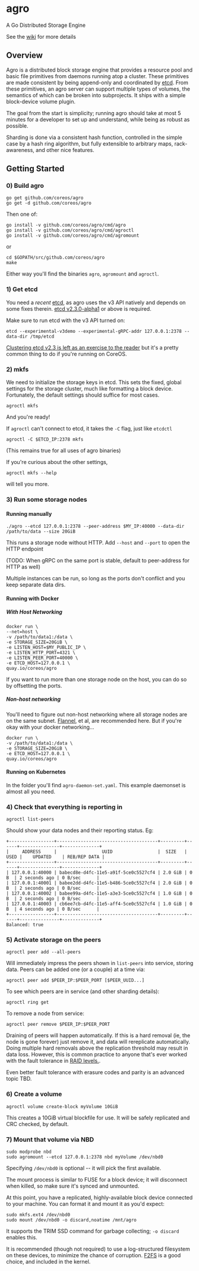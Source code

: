 # agro

A Go Distributed Storage Engine

See the [wiki](https://github.com/coreos/agro/wiki) for more details

## Overview

Agro is a distributed block storage engine that provides a resource pool and basic file primitives from daemons running atop a cluster. These primitives are made consistent by being append-only and coordinated by [etcd](https://github.com/coreos/etcd). From these primitives, an agro server can support multiple types of volumes, the semantics of which can be broken into subprojects. It ships with a simple block-device volume plugin.

The goal from the start is simplicity; running agro should take at most 5 minutes for a developer to set up and understand, while being as robust as possible. 

Sharding is done via a consistent hash function, controlled in the simple case by a hash ring algorithm, but fully extensible to arbitrary maps, rack-awareness, and other nice features.

## Getting Started

### 0) Build agro

```
go get github.com/coreos/agro
go get -d github.com/coreos/agro
```

Then one of:

```
go install -v github.com/coreos/agro/cmd/agro
go install -v github.com/coreos/agro/cmd/agroctl
go install -v github.com/coreos/agro/cmd/agromount
```

or 

```
cd $GOPATH/src/github.com/coreos/agro
make
```

Either way you'll find the binaries `agro`, `agromount` and `agroctl`.

### 1) Get etcd
You need a *recent* [etcd](https://github.com/coreos/etcd), as agro uses the v3 API natively and depends on some fixes therein. 
[etcd v2.3.0-alpha1](https://github.com/coreos/etcd/releases/tag/v2.3.0-alpha.1) or above is required. 

Make sure to run etcd with the v3 API turned on:
```
etcd --experimental-v3demo --experimental-gRPC-addr 127.0.0.1:2378 --data-dir /tmp/etcd
```

[Clustering etcd v2.3 is left as an exercise to the reader](https://github.com/coreos/etcd/blob/master/Documentation/clustering.md) but it's a pretty common thing to do if you're running on CoreOS.

### 2) mkfs

We need to initialize the storage keys in etcd. This sets the fixed, global settings for the storage cluster, much like formatting a block device. Fortunately, the default settings should suffice for most cases.

```
agroctl mkfs
```

And you're ready!

If `agroctl` can't connect to etcd, it takes the `-C` flag, just like `etcdctl`

```
agroctl -C $ETCD_IP:2378 mkfs
```

(This remains true for all uses of agro binaries)

If you're curious about the other settings, 
```
agroctl mkfs --help
```
will tell you more.

### 3) Run some storage nodes
#### Running manually
```
./agro --etcd 127.0.0.1:2378 --peer-address $MY_IP:40000 --data-dir /path/to/data --size 20GiB
```
This runs a storage node without HTTP. Add `--host` and `--port` to open the HTTP endpoint

(TODO: When gRPC on the same port is stable, default to peer-address for HTTP as well)

Multiple instances can be run, so long as the ports don't conflict and you keep separate data dirs.

#### Running with Docker
##### With Host Networking
```
docker run \
--net=host \
-v /path/to/data1:/data \
-e STORAGE_SIZE=20GiB \
-e LISTEN_HOST=$MY_PUBLIC_IP \
-e LISTEN_HTTP_PORT=4321 \
-e LISTEN_PEER_PORT=40000 \
-e ETCD_HOST=127.0.0.1 \
quay.io/coreos/agro
```
If you want to run more than one storage node on the host, you can do so by offsetting the ports.

##### Non-host networking
You'll need to figure out non-host networking where all storage nodes are on the same subnet. [Flannel](https://github.com/coreos/flannel), et al, are recommended here. But if you're okay with your docker networking...

```
docker run \
-v /path/to/data1:/data \
-e STORAGE_SIZE=20GiB \
-e ETCD_HOST=127.0.0.1 \
quay.io/coreos/agro
```

#### Running on Kubernetes

In the folder you'll find `agro-daemon-set.yaml`. This example daemonset is almost all you need. 


### 4) Check that everything is reporting in
```
agroctl list-peers
```

Should show your data nodes and their reporting status. Eg:
```
+-----------------+--------------------------------------+---------+------+---------------+--------------+
|     ADDRESS     |                 UUID                 |  SIZE   | USED |    UPDATED    | REB/REP DATA |
+-----------------+--------------------------------------+---------+------+---------------+--------------+
| 127.0.0.1:40000 | babecd8e-d4fc-11e5-a91f-5ce0c5527cf4 | 2.0 GiB | 0 B  | 2 seconds ago | 0 B/sec      |
| 127.0.0.1:40001 | babee2dd-d4fc-11e5-b486-5ce0c5527cf4 | 2.0 GiB | 0 B  | 2 seconds ago | 0 B/sec      |
| 127.0.0.1:40002 | babee99a-d4fc-11e5-a3e3-5ce0c5527cf4 | 1.0 GiB | 0 B  | 2 seconds ago | 0 B/sec      |
| 127.0.0.1:40003 | cb6ee7cb-d4fc-11e5-aff4-5ce0c5527cf4 | 1.0 GiB | 0 B  | 4 seconds ago | 0 B/sec      |
+-----------------+--------------------------------------+---------+------+---------------+--------------+
Balanced: true
```
### 5) Activate storage on the peers

```
agroctl peer add --all-peers
```

Will immediately impress the peers shown in `list-peers` into service, storing data. Peers can be added one (or a couple) at a time via:

```
agroctl peer add $PEER_IP:$PEER_PORT [$PEER_UUID...]
```

To see which peers are in service (and other sharding details):

```
agroctl ring get
```

To remove a node from service:
```
agroctl peer remove $PEER_IP:$PEER_PORT
```

Draining of peers will happen automatically. If this is a hard removal (ie, the node is gone forever) just remove it, and data will rereplicate automatically. Doing multiple hard removals above the replication threshold may result in data loss. However, this is common practice to anyone that's ever worked with the fault tolerance in [RAID levels.](https://en.wikipedia.org/wiki/Standard_RAID_levels#Comparison).

Even better fault tolerance with erasure codes and parity is an advanced topic TBD.

### 6) Create a volume

```
agroctl volume create-block myVolume 10GiB
```

This creates a 10GiB virtual blockfile for use. It will be safely replicated and CRC checked, by default. 

### 7) Mount that volume via NBD

```
sudo modprobe nbd
sudo agromount --etcd 127.0.0.1:2378 nbd myVolume /dev/nbd0
```

Specifying `/dev/nbd0` is optional -- it will pick the first available.

The mount process is similar to FUSE for a block device; it will disconnect when killed, so make sure it's synced and unmounted.

At this point, you have a replicated, highly-available block device connected to your machine. You can format it and mount it as you'd expect:

```
sudo mkfs.ext4 /dev/nbd0
sudo mount /dev/nbd0 -o discard,noatime /mnt/agro
```

It supports the TRIM SSD command for garbage collecting; `-o discard` enables this.

It is recommended (though not required) to use a log-structured filesystem on these devices, to minimize the chance of corruption. [F2FS](https://en.wikipedia.org/wiki/F2FS) is a good choice, and included in the kernel.
